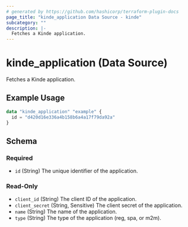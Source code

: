 ```yaml
---
# generated by https://github.com/hashicorp/terraform-plugin-docs
page_title: "kinde_application Data Source - kinde"
subcategory: ""
description: |-
  Fetches a Kinde application.
---
```


# kinde_application (Data Source)

Fetches a Kinde application.

## Example Usage

```terraform
data "kinde_application" "example" {
  id = "d420d16e336a4b158b6a4a17f79da92a"
}
```

<!-- schema generated by tfplugindocs -->
## Schema

### Required

- `id` (String) The unique identifier of the application.

### Read-Only

- `client_id` (String) The client ID of the application.
- `client_secret` (String, Sensitive) The client secret of the application.
- `name` (String) The name of the application.
- `type` (String) The type of the application (reg, spa, or m2m).
